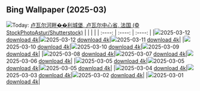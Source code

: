 ## Bing Wallpaper (2025-03)
![](https://cn.bing.com/th?id=OHR.ChateauLoire_ZH-CN5040147638_UHD.jpg&w=1000)Today: [卢瓦尔河畔��利城堡, 卢瓦尔中心省, 法国 (© StockPhotoAstur/Shutterstock)](https://cn.bing.com/th?id=OHR.ChateauLoire_ZH-CN5040147638_UHD.jpg)
|      |      |      |
| :----: | :----: | :----: |
|![](https://cn.bing.com/th?id=OHR.ChateauLoire_ZH-CN5040147638_UHD.jpg&pid=hp&w=384&h=216&rs=1&c=4)2025-03-12 [download 4k](https://cn.bing.com/th?id=OHR.ChateauLoire_ZH-CN5040147638_UHD.jpg)|![](https://cn.bing.com/th?id=OHR.ChateauLoire_ZH-CN5040147638_UHD.jpg&pid=hp&w=384&h=216&rs=1&c=4)2025-03-12 [download 4k](https://cn.bing.com/th?id=OHR.ChateauLoire_ZH-CN5040147638_UHD.jpg)|![](https://cn.bing.com/th?id=OHR.NusaPenida_ZH-CN4934656933_UHD.jpg&pid=hp&w=384&h=216&rs=1&c=4)2025-03-11 [download 4k](https://cn.bing.com/th?id=OHR.NusaPenida_ZH-CN4934656933_UHD.jpg)|
|![](https://cn.bing.com/th?id=OHR.NappingLion_ZH-CN1214312983_UHD.jpg&pid=hp&w=384&h=216&rs=1&c=4)2025-03-10 [download 4k](https://cn.bing.com/th?id=OHR.NappingLion_ZH-CN1214312983_UHD.jpg)|![](https://cn.bing.com/th?id=OHR.NappingLion_ZH-CN1214312983_UHD.jpg&pid=hp&w=384&h=216&rs=1&c=4)2025-03-10 [download 4k](https://cn.bing.com/th?id=OHR.NappingLion_ZH-CN1214312983_UHD.jpg)|![](https://cn.bing.com/th?id=OHR.ItalyClock_ZH-CN0846995743_UHD.jpg&pid=hp&w=384&h=216&rs=1&c=4)2025-03-09 [download 4k](https://cn.bing.com/th?id=OHR.ItalyClock_ZH-CN0846995743_UHD.jpg)|
|![](https://cn.bing.com/th?id=OHR.WaddenSeaBiosphereReserve_ZH-CN9012125146_UHD.jpg&pid=hp&w=384&h=216&rs=1&c=4)2025-03-08 [download 4k](https://cn.bing.com/th?id=OHR.WaddenSeaBiosphereReserve_ZH-CN9012125146_UHD.jpg)|![](https://cn.bing.com/th?id=OHR.PlumBlossom_ZH-CN5888621119_UHD.jpg&pid=hp&w=384&h=216&rs=1&c=4)2025-03-07 [download 4k](https://cn.bing.com/th?id=OHR.PlumBlossom_ZH-CN5888621119_UHD.jpg)|![](https://cn.bing.com/th?id=OHR.NevadaBigHorns_ZH-CN5987046965_UHD.jpg&pid=hp&w=384&h=216&rs=1&c=4)2025-03-06 [download 4k](https://cn.bing.com/th?id=OHR.NevadaBigHorns_ZH-CN5987046965_UHD.jpg)|
|![](https://cn.bing.com/th?id=OHR.SuratThani_ZH-CN6836438823_UHD.jpg&pid=hp&w=384&h=216&rs=1&c=4)2025-03-05 [download 4k](https://cn.bing.com/th?id=OHR.SuratThani_ZH-CN6836438823_UHD.jpg)|![](https://cn.bing.com/th?id=OHR.SuratThani_ZH-CN4797096558_UHD.jpg&pid=hp&w=384&h=216&rs=1&c=4)2025-03-05 [download 4k](https://cn.bing.com/th?id=OHR.SuratThani_ZH-CN4797096558_UHD.jpg)|![](https://cn.bing.com/th?id=OHR.SuratThani_ZH-CN4797096558_UHD.jpg&pid=hp&w=384&h=216&rs=1&c=4)2025-03-05 [download 4k](https://cn.bing.com/th?id=OHR.SuratThani_ZH-CN4797096558_UHD.jpg)|
|![](https://cn.bing.com/th?id=OHR.MardiGrasJackson_ZH-CN3456301377_UHD.jpg&pid=hp&w=384&h=216&rs=1&c=4)2025-03-04 [download 4k](https://cn.bing.com/th?id=OHR.MardiGrasJackson_ZH-CN3456301377_UHD.jpg)|![](https://cn.bing.com/th?id=OHR.HornbillPair_ZH-CN3380997666_UHD.jpg&pid=hp&w=384&h=216&rs=1&c=4)2025-03-03 [download 4k](https://cn.bing.com/th?id=OHR.HornbillPair_ZH-CN3380997666_UHD.jpg)|![](https://cn.bing.com/th?id=OHR.EucalyptusForest_ZH-CN3052498076_UHD.jpg&pid=hp&w=384&h=216&rs=1&c=4)2025-03-02 [download 4k](https://cn.bing.com/th?id=OHR.EucalyptusForest_ZH-CN3052498076_UHD.jpg)|
|![](https://cn.bing.com/th?id=OHR.MaligneLakeJasper_ZH-CN2664289451_UHD.jpg&pid=hp&w=384&h=216&rs=1&c=4)2025-03-01 [download 4k](https://cn.bing.com/th?id=OHR.MaligneLakeJasper_ZH-CN2664289451_UHD.jpg)|